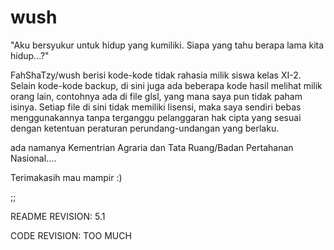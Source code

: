 # wush
"Aku bersyukur untuk hidup yang kumiliki. Siapa yang tahu berapa lama kita hidup...?"

FahShaTzy/wush berisi kode-kode tidak rahasia milik siswa kelas XI-2.
Selain kode-kode backup, di sini juga ada beberapa kode hasil melihat milik orang lain, contohnya ada di file glsl, yang mana saya pun tidak paham isinya. Setiap file di sini tidak memiliki lisensi, maka saya sendiri bebas menggunakannya tanpa terganggu pelanggaran hak cipta yang sesuai dengan ketentuan peraturan perundang-undangan yang berlaku.

ada namanya Kementrian Agraria dan Tata Ruang/Badan Pertahanan Nasional....

Terimakasih mau mampir :)

;;


README REVISION: 5.1

CODE REVISION: TOO MUCH
